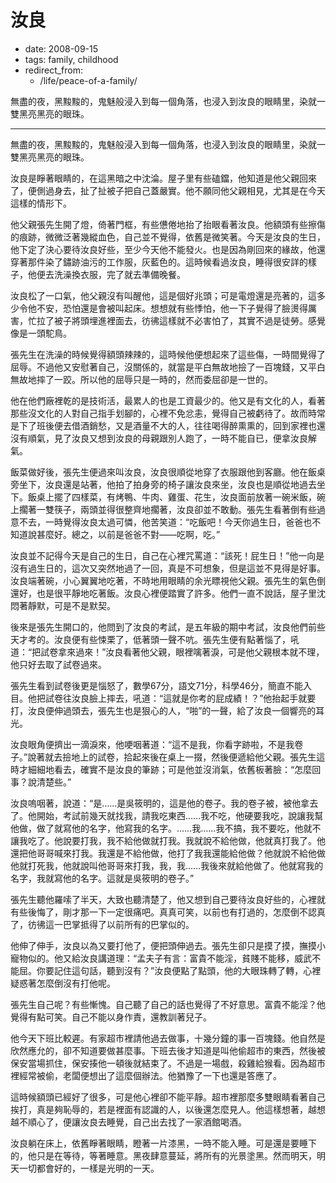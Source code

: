 # 汝良

- date: 2008-09-15
- tags: family, childhood
- redirect_from:
  - /life/peace-of-a-family/

無盡的夜，黑黢黢的，鬼魅般浸入到每一個角落，也浸入到汝良的眼睛里，染就一雙黑亮黑亮的眼珠。

------------

無盡的夜，黑黢黢的，鬼魅般浸入到每一個角落，也浸入到汝良的眼睛里，染就一雙黑亮黑亮的眼珠。

汝良是睜著眼睛的，在這黑暗之中沈淪。屋子里有些磕鐺，他知道是他父親回來了，便側過身去，扯了扯被子把自己蓋嚴實。他不願同他父親相見，尤其是在今天這樣的情形下。

他父親張先生開了燈，倚著門框，有些憊倦地抬了抬眼看著汝良。他額頭有些擦傷的痕跡，微微泛著幾縱血色，自己並不覺得，依舊是微笑著。今天是汝良的生日，他下定了決心要待汝良好些，至少今天他不能發火。也是因為剛回來的緣故，他還穿著那件染了鏽跡油污的工作服，灰藍色的。這時候看過汝良，睡得很安詳的樣子，他便去洗澡換衣服，完了就去準備晚餐。

汝良松了一口氣，他父親沒有叫醒他，這是個好兆頭；可是電燈還是亮著的，這多少令他不安，恐怕還是會被叫起床。想想就有些悸怕，他一下子覺得了臉燙得厲害，忙拉了被子將頭埋進裡面去，彷彿這樣就不必害怕了，其實不過是徒勞。感覺像是一頭駝鳥。

張先生在洗澡的時候覺得額頭辣辣的，這時候他便想起來了這些傷，一時間覺得了屈辱。不過他又安慰著自己，沒關係的，就當是平白無故地撿了一百塊錢，又平白無故地摔了一跤。所以他的屈辱只是一時的，然而委屈卻是一世的。

他在他們廠裡乾的是技術活，最累人的也是工資最少的。他又是有文化的人，看著那些沒文化的人對自己指手划腳的，心裡不免忿恚，覺得自己被虧待了。故而時常是下了班後便去借酒銷愁，又是酒量不大的人，往往喝得醉熏熏的，回到家裡也還沒有順氣，見了汝良又想到汝良的母親跟別人跑了，一時不能自已，便拿汝良解氣。

飯菜做好後，張先生便過來叫汝良，汝良很順從地穿了衣服跟他到客廳。他在飯桌旁坐下，汝良還是站著，他拍了拍身旁的椅子讓汝良來坐，汝良也是順從地過去坐下。飯桌上擺了四樣菜，有烤鴨、牛肉、雞蛋、花生，汝良面前放著一碗米飯，碗上擱著一雙筷子，兩頭並得很整齊地擱著，汝良卻並不敢動。張先生看著倒有些過意不去，一時覺得汝良太過可憐，他苦笑道：“吃飯吧！今天你過生日，爸爸也不知道說甚麼好。總之，以前是爸爸不對——吃啊，吃。”

汝良並不記得今天是自己的生日，自己在心裡咒罵道：“該死！屁生日！”他一向是沒有過生日的，這次又突然地過了一回，真是不可想象，但是這並不見得是好事。汝良端著碗，小心翼翼地吃著，不時地用眼睛的余光瞟視他父親。張先生的氣色倒還好，也是很平靜地吃著飯。汝良心裡便踏實了許多。他們一直不說話，屋子里沈悶著靜默，可是不是默契。

後來是張先生開口的，他問到了汝良的考試，是五年級的期中考試，汝良他們前些天才考的。汝良便有些悚栗了，低著頭一聲不吭。張先生便有點著惱了，吼道：“把試卷拿來過來！”汝良看著他父親，眼裡噙著淚，可是他父親根本就不理，他只好去取了試卷過來。

張先生看到試卷後更是惱怒了，數學67分，語文71分，科學46分，簡直不能入目。他把試卷往汝良臉上摔去，吼道：“這就是你考的屁成績！？”他抬起手就要打，汝良便伸過頭去，張先生也是狠心的人，“啪”的一聲，給了汝良一個響亮的耳光。

汝良眼角便擠出一滴淚來，他哽咽著道：“這不是我，你看字跡啦，不是我卷子。”說著就去撿地上的試卷，拾起來後在桌上一掇，然後便遞給他父親。張先生這時才細細地看去，確實不是汝良的筆跡；可是他並沒消氣，依舊板著臉：“怎麼回事？說清楚些。”

汝良嗚咽著，說道：“是……是吳筱明的，這是他的卷子。我的卷子被，被他拿去了。他開始，考試前幾天就找我，請我吃東西……我不吃，他硬要我吃，說讓我幫他做，做了就寫他的名字，他寫我的名字。……我……我不搞，我不要吃，他就不讓我吃了。他說要打我，我不給他做就打我。我就說不給他做，他就真打我了。他還把他哥哥喊來打我。我還是不給他做，他打了我我還能給他做？他就說不給他做他就打死我，他就說叫他哥哥來打我，我，我……我後來就給他做了。他就寫我的名字，我就寫他的名字。這就是吳筱明的卷子。”

張先生聽他羅嗦了半天，大致也聽清楚了，他又想到自己要待汝良好些的，心裡就有些後悔了，剛才那一下一定很痛吧。真真可笑，以前也有打過的，怎麼倒不認真了，彷彿這一巴掌抵得了以前所有的巴掌似的。

他伸了伸手，汝良以為又要打他了，便把頭伸過去。張先生卻只是摸了摸，撫摸小寵物似的。他又給汝良講道理：“孟夫子有言：富貴不能淫，貧賤不能移，威武不能屈。你要記住這句話，聽到沒有？”汝良便點了點頭，他的大眼珠轉了轉，心裡疑惑著怎麼倒沒有打他呢。

張先生自己呢？有些慚愧。自己聽了自己的話也覺得了不好意思。富貴不能淫？他覺得有點可笑。自己不能以身作責，還教訓著兒子。

他今天下班比較遲。有家超市裡請他過去做事，十幾分鐘的事一百塊錢。他自然是欣然應允的，卻不知道要做甚麼事。下班去後才知道是叫他偷超市的東西，然後被保安當場抓住，保安揍他一頓後就結束了。不過是一場戲，殺雞給猴看。因為超市裡經常被偷，老闆便想出了這麼個辦法。他猶豫了一下也還是答應了。

這時候額頭已經好了很多，可是他心裡卻不能平靜。超市裡那麼多雙眼睛看著自己挨打，真是夠恥辱的，若是裡面有認識的人，以後還怎麼見人。他這樣想著，越想越不順心了，便讓汝良去睡覺，自己出去找了一家酒館喝酒。

汝良躺在床上，依舊睜著眼睛，瞪著一片漆黑，一時不能入睡。可是還是要睡下的，他只是在等待，等著睡意。黑夜肆意蔓延，將所有的光景塗黑。然而明天，明天一切都會好的，一樣是光明的一天。
